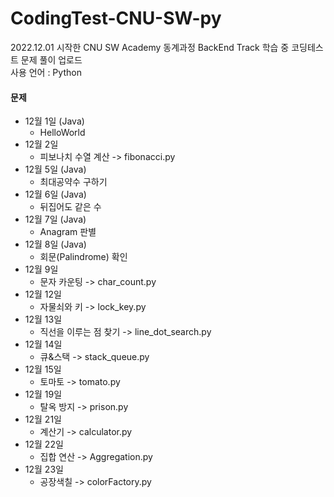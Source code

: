 # CodingTest-CNU-SW-py

2022.12.01 시작한 CNU SW Academy 동계과정 BackEnd Track 학습 중 코딩테스트 문제 풀이 업로드  
사용 언어 : Python
<br/>
#### 문제
- 12월 1일 (Java)
  - HelloWorld
- 12월 2일 
  - 피보나치 수열 계산 -> fibonacci.py
- 12월 5일 (Java)
  - 최대공약수 구하기
- 12월 6일 (Java)
  - 뒤집어도 같은 수
- 12월 7일 (Java)
  - Anagram 판별
- 12월 8일 (Java)
  - 회문(Palindrome) 확인
- 12월 9일 
  - 문자 카운팅 -> char_count.py
- 12월 12일 
  - 자물쇠와 키 -> lock_key.py
- 12월 13일 
  - 직선을 이루는 점 찾기 -> line_dot_search.py
- 12월 14일
  - 큐&스택 -> stack_queue.py 
- 12월 15일 
  - 토마토 -> tomato.py
- 12월 19일 
  - 탈옥 방지 -> prison.py
- 12월 21일 
  - 계산기 -> calculator.py
- 12월 22일 
  - 집합 연산 -> Aggregation.py
- 12월 23일 
  - 공장색칠 -> colorFactory.py
